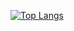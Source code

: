 [![Top Langs](https://github-readme-stats.vercel.app/api/top-langs/?username=leonardodgr&theme=highcontrast)](https://github.com/anuraghazra/github-readme-stats)
